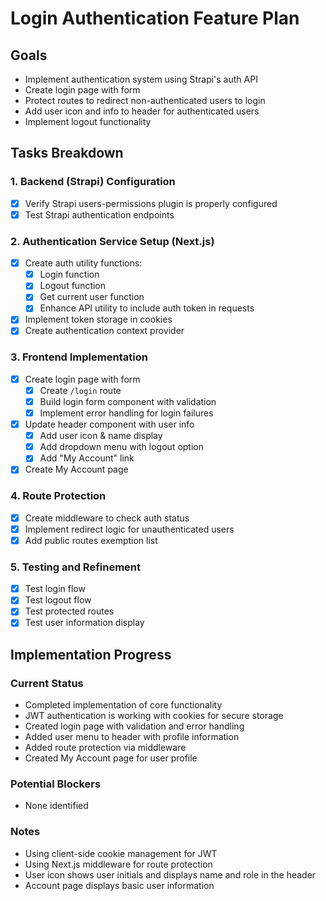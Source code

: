 # Login Authentication Feature Plan

## Goals

- Implement authentication system using Strapi's auth API
- Create login page with form
- Protect routes to redirect non-authenticated users to login
- Add user icon and info to header for authenticated users
- Implement logout functionality

## Tasks Breakdown

### 1. Backend (Strapi) Configuration

- [x] Verify Strapi users-permissions plugin is properly configured
- [x] Test Strapi authentication endpoints

### 2. Authentication Service Setup (Next.js)

- [x] Create auth utility functions:
  - [x] Login function
  - [x] Logout function
  - [x] Get current user function
  - [x] Enhance API utility to include auth token in requests
- [x] Implement token storage in cookies
- [x] Create authentication context provider

### 3. Frontend Implementation

- [x] Create login page with form
  - [x] Create `/login` route
  - [x] Build login form component with validation
  - [x] Implement error handling for login failures
- [x] Update header component with user info
  - [x] Add user icon & name display
  - [x] Add dropdown menu with logout option
  - [x] Add "My Account" link
- [x] Create My Account page

### 4. Route Protection

- [x] Create middleware to check auth status
- [x] Implement redirect logic for unauthenticated users
- [x] Add public routes exemption list

### 5. Testing and Refinement

- [x] Test login flow
- [x] Test logout flow
- [x] Test protected routes
- [x] Test user information display

## Implementation Progress

### Current Status

- Completed implementation of core functionality
- JWT authentication is working with cookies for secure storage
- Created login page with validation and error handling
- Added user menu to header with profile information
- Added route protection via middleware
- Created My Account page for user profile

### Potential Blockers

- None identified

### Notes

- Using client-side cookie management for JWT
- Using Next.js middleware for route protection
- User icon shows user initials and displays name and role in the header
- Account page displays basic user information
